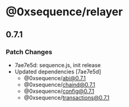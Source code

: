 # @0xsequence/relayer

## 0.7.1
### Patch Changes

- 7ae7e5d: sequence.js, init release
- Updated dependencies [7ae7e5d]
  - @0xsequence/abi@0.7.1
  - @0xsequence/chaind@0.7.1
  - @0xsequence/config@0.7.1
  - @0xsequence/transactions@0.7.1
